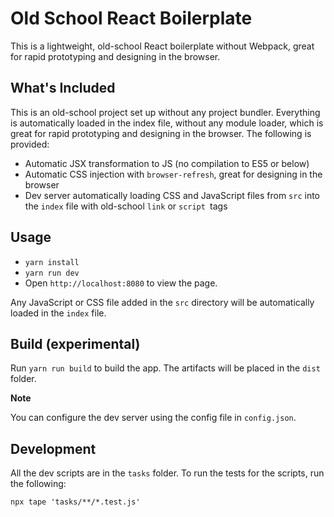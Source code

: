 # Old School React Boilerplate

This is a lightweight, old-school React boilerplate without Webpack, great for rapid prototyping and designing in the browser.

## What's Included

This is an old-school project set up without any project bundler. Everything is automatically loaded in the index file, without any module loader, which is great for rapid prototyping and designing in the browser. The following is provided:

- Automatic JSX transformation to JS (no compilation to ES5 or below)
- Automatic CSS injection with `browser-refresh`, great for designing in the browser
- Dev server automatically loading CSS and JavaScript files from `src` into the `index` file with old-school `link` or `script `tags

## Usage

- `yarn install`
- `yarn run dev`
- Open `http://localhost:8080` to view the page.

Any JavaScript or CSS file added in the `src` directory will be automatically loaded in the `index` file.

## Build (experimental)

Run `yarn run build` to build the app. The artifacts will be placed in the `dist` folder.

**Note**

You can configure the dev server using the config file in `config.json`.

## Development

All the dev scripts are in the `tasks` folder. To run the tests for the scripts, run the following:

```
npx tape 'tasks/**/*.test.js'
```
